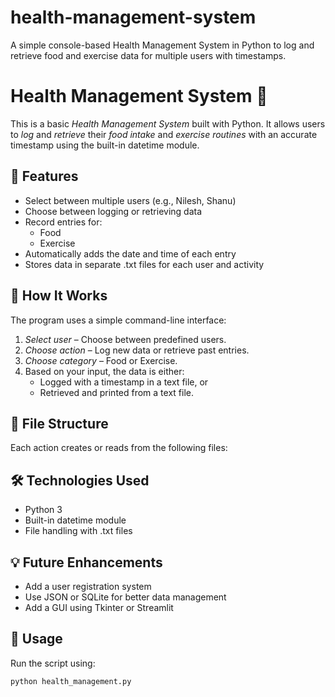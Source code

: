 # health-management-system
A simple console-based Health Management System in Python to log and retrieve food and exercise data for multiple users with timestamps.

# Health Management System 🏥

This is a basic *Health Management System* built with Python. It allows users to *log* and *retrieve* their *food intake* and *exercise routines* with an accurate timestamp using the built-in datetime module.

## 🔧 Features

- Select between multiple users (e.g., Nilesh, Shanu)
- Choose between logging or retrieving data
- Record entries for:
  - Food
  - Exercise
- Automatically adds the date and time of each entry
- Stores data in separate .txt files for each user and activity

## 🧠 How It Works

The program uses a simple command-line interface:

1. *Select user* – Choose between predefined users.
2. *Choose action* – Log new data or retrieve past entries.
3. *Choose category* – Food or Exercise.
4. Based on your input, the data is either:
   - Logged with a timestamp in a text file, or
   - Retrieved and printed from a text file.

## 📁 File Structure

Each action creates or reads from the following files:

## 🛠 Technologies Used

- Python 3
- Built-in datetime module
- File handling with .txt files

## 💡 Future Enhancements

- Add a user registration system
- Use JSON or SQLite for better data management
- Add a GUI using Tkinter or Streamlit

## 📌 Usage

Run the script using:

```bash
python health_management.py
